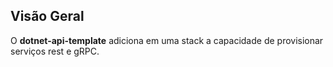 ## **Visão Geral**

O **dotnet-api-template** adiciona em uma stack a capacidade de provisionar serviços rest e gRPC.
